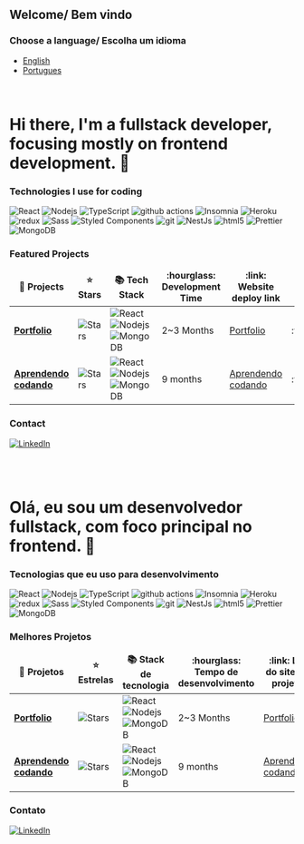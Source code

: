 <h2>Welcome/ Bem vindo</h2>
<h3>Choose a language/ Escolha um idioma</h3>
<ul>
<li>
  <a href="#english">English</a>
</li>
 <li>
  <a href="#portugues">Portugues</a>
</li>
</ul>
<br />

<h1 id="english">Hi there, I'm a fullstack developer, focusing mostly on frontend development. 👋</h1>
<h3>Technologies I use for coding</h3>
<p>
  <img alt="React" src="https://img.shields.io/badge/-React-45b8d8?style=flat-square&logo=react&logoColor=white" />
  <img alt="Nodejs" src="https://img.shields.io/badge/-Nodejs-43853d?style=flat-square&logo=Node.js&logoColor=white" />
  <img alt="TypeScript" src="https://img.shields.io/badge/-TypeScript-007ACC?style=flat-square&logo=typescript&logoColor=white" />
  <img alt="github actions" src="https://img.shields.io/badge/-Github_Actions-2088FF?style=flat-square&logo=github-actions&logoColor=white" />
  <img alt="Insomnia" src="https://img.shields.io/badge/-Insomnia-5849BE?style=flat-square&logo=insomnia&logoColor=white" />
  <img alt="Heroku" src="https://img.shields.io/badge/-Heroku-430098?style=flat-square&logo=heroku&logoColor=white" />
  <img alt="redux" src="https://img.shields.io/badge/-Redux-764ABC?style=flat-square&logo=redux&logoColor=white" />
  <img alt="Sass" src="https://img.shields.io/badge/-Sass-CC6699?style=flat-square&logo=sass&logoColor=white" />
  <img alt="Styled Components" src="https://img.shields.io/badge/-Styled_Components-db7092?style=flat-square&logo=styled-components&logoColor=white" />
  <img alt="git" src="https://img.shields.io/badge/-Git-F05032?style=flat-square&logo=git&logoColor=white" />
  <img alt="NestJs" src="https://img.shields.io/badge/-NestJs-ea2845?style=flat-square&logo=nestjs&logoColor=white" />
  <img alt="html5" src="https://img.shields.io/badge/-HTML5-E34F26?style=flat-square&logo=html5&logoColor=white" />
  <img alt="Prettier" src="https://img.shields.io/badge/-Prettier-F7B93E?style=flat-square&logo=prettier&logoColor=white" />
  <img alt="MongoDB" src="https://img.shields.io/badge/-MongoDB-13aa52?style=flat-square&logo=mongodb&logoColor=white" />
</p>


<h3>Featured Projects</h3>
<table>
  <thead align="center">
    <tr border: none;>
      <td><b>🎁 Projects</b></td>
      <td><b>⭐ Stars</b></td>
      <td><b>📚 Tech Stack</b></td>
      <td><b>:hourglass: Development Time</b></td>
      <td><b>:link: Website deploy link</b></td>
      <td><b>:o: Status</b></td>
    </tr>
  </thead>
  <tbody>
    <tr>
      <td><a href="https://github.com/juliocesardemoraes/Portfolio"><b>Portfolio</b></a></td>
      <td><img alt="Stars" src="https://img.shields.io/github/stars/juliocesardemoraes/Portfolio?style=flat-square&labelColor=343b41"/></td>
      <td><img alt="React" src="https://img.shields.io/badge/-React-45b8d8?style=flat-square&logo=react&logoColor=white"/><img alt="Nodejs" src="https://img.shields.io/badge/-Nodejs-43853d?style=flat-square&logo=Node.js&logoColor=white" />  <img alt="MongoDB" src="https://img.shields.io/badge/-MongoDB-13aa52?style=flat-square&logo=mongodb&logoColor=white" /></td>
      <td>2~3 Months</td>
      <td><a href="https://portfolio-red-eta.vercel.app/en">Portfolio</a></td>
      <td>:white_check_mark:</td>
    </tr>
        <tr>
      <td><a href="https://github.com/juliocesardemoraes/AprendendoCodando"><b>Aprendendo codando</b></a></td>
      <td><img alt="Stars" src="https://img.shields.io/github/stars/juliocesardemoraes/AprendendoCodando?style=flat-square&labelColor=343b41"/></td>
      <td><img alt="React" src="https://img.shields.io/badge/-React-45b8d8?style=flat-square&logo=react&logoColor=white"/><img alt="Nodejs" src="https://img.shields.io/badge/-Nodejs-43853d?style=flat-square&logo=Node.js&logoColor=white" />  <img alt="MongoDB" src="https://img.shields.io/badge/-MongoDB-13aa52?style=flat-square&logo=mongodb&logoColor=white" /></td>
      <td>9 months</td>
      <td><a href="https://aprendendo-codando.vercel.app/">Aprendendo codando</a></td>
      <td>:white_check_mark:</td>
    </tr>

  </tbody>
</table>


<h3>Contact</h3>

<p><a href="https://www.linkedin.com/in/julio-cesar-de-moraes/" target="_blank"><img alt="LinkedIn" src="https://img.shields.io/badge/linkedin-%230077B5.svg?&style=for-the-badge&logo=linkedin&logoColor=white" /></a>
</p>

<br />
<br />

<h1 id="portugues">Olá, eu sou um desenvolvedor fullstack, com foco principal no frontend. 👋</h1>

<h3 >Tecnologias que eu uso para desenvolvimento</h3>
<p>
  <img alt="React" src="https://img.shields.io/badge/-React-45b8d8?style=flat-square&logo=react&logoColor=white" />
  <img alt="Nodejs" src="https://img.shields.io/badge/-Nodejs-43853d?style=flat-square&logo=Node.js&logoColor=white" />
  <img alt="TypeScript" src="https://img.shields.io/badge/-TypeScript-007ACC?style=flat-square&logo=typescript&logoColor=white" />
  <img alt="github actions" src="https://img.shields.io/badge/-Github_Actions-2088FF?style=flat-square&logo=github-actions&logoColor=white" />
  <img alt="Insomnia" src="https://img.shields.io/badge/-Insomnia-5849BE?style=flat-square&logo=insomnia&logoColor=white" />
  <img alt="Heroku" src="https://img.shields.io/badge/-Heroku-430098?style=flat-square&logo=heroku&logoColor=white" />
  <img alt="redux" src="https://img.shields.io/badge/-Redux-764ABC?style=flat-square&logo=redux&logoColor=white" />
  <img alt="Sass" src="https://img.shields.io/badge/-Sass-CC6699?style=flat-square&logo=sass&logoColor=white" />
  <img alt="Styled Components" src="https://img.shields.io/badge/-Styled_Components-db7092?style=flat-square&logo=styled-components&logoColor=white" />
  <img alt="git" src="https://img.shields.io/badge/-Git-F05032?style=flat-square&logo=git&logoColor=white" />
  <img alt="NestJs" src="https://img.shields.io/badge/-NestJs-ea2845?style=flat-square&logo=nestjs&logoColor=white" />
  <img alt="html5" src="https://img.shields.io/badge/-HTML5-E34F26?style=flat-square&logo=html5&logoColor=white" />
  <img alt="Prettier" src="https://img.shields.io/badge/-Prettier-F7B93E?style=flat-square&logo=prettier&logoColor=white" />
  <img alt="MongoDB" src="https://img.shields.io/badge/-MongoDB-13aa52?style=flat-square&logo=mongodb&logoColor=white" />
</p>

<h3>Melhores Projetos</h3>
<table>
  <thead align="center">
    <tr border: none;>
      <td><b>🎁 Projetos</b></td>
      <td><b>⭐ Estrelas</b></td>
      <td><b>📚 Stack de tecnologia</b></td>
      <td><b>:hourglass: Tempo de desenvolvimento</b></td>
      <td><b>:link: Link do site dos projetos</b></td>
      <td><b>:o: Status</b></td>
    </tr>
  </thead>
  <tbody>
    <tr>
      <td><a href="https://github.com/juliocesardemoraes/Portfolio"><b>Portfolio</b></a></td>
      <td><img alt="Stars" src="https://img.shields.io/github/stars/juliocesardemoraes/Portfolio?style=flat-square&labelColor=343b41"/></td>
      <td><img alt="React" src="https://img.shields.io/badge/-React-45b8d8?style=flat-square&logo=react&logoColor=white"/><img alt="Nodejs" src="https://img.shields.io/badge/-Nodejs-43853d?style=flat-square&logo=Node.js&logoColor=white" />  <img alt="MongoDB" src="https://img.shields.io/badge/-MongoDB-13aa52?style=flat-square&logo=mongodb&logoColor=white" /></td>
      <td>2~3 Months</td>
      <td><a href="https://portfolio-red-eta.vercel.app/en">Portfolio</a></td>
      <td>:white_check_mark:</td>
    </tr>
        <tr>
      <td><a href="https://github.com/juliocesardemoraes/AprendendoCodando"><b>Aprendendo codando</b></a></td>
      <td><img alt="Stars" src="https://img.shields.io/github/stars/juliocesardemoraes/AprendendoCodando?style=flat-square&labelColor=343b41"/></td>
      <td><img alt="React" src="https://img.shields.io/badge/-React-45b8d8?style=flat-square&logo=react&logoColor=white"/><img alt="Nodejs" src="https://img.shields.io/badge/-Nodejs-43853d?style=flat-square&logo=Node.js&logoColor=white" />  <img alt="MongoDB" src="https://img.shields.io/badge/-MongoDB-13aa52?style=flat-square&logo=mongodb&logoColor=white" /></td>
      <td>9 months</td>
      <td><a href="https://aprendendo-codando.vercel.app/">Aprendendo codando</a></td>
      <td>:white_check_mark:</td>
    </tr>

  </tbody>
</table>

<h3>Contato</h3>

<p><a href="https://www.linkedin.com/in/julio-cesar-de-moraes/" target="_blank"><img alt="LinkedIn" src="https://img.shields.io/badge/linkedin-%230077B5.svg?&style=for-the-badge&logo=linkedin&logoColor=white" /></a>
</p>
